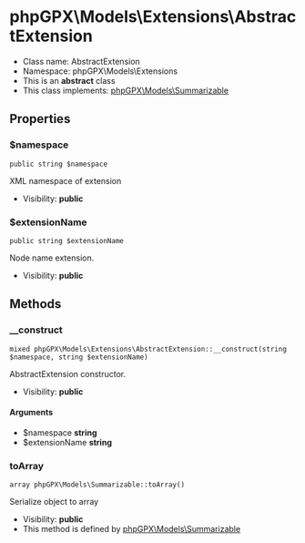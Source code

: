 phpGPX\Models\Extensions\AbstractExtension
===============






* Class name: AbstractExtension
* Namespace: phpGPX\Models\Extensions
* This is an **abstract** class
* This class implements: [phpGPX\Models\Summarizable](phpGPX-Models-Summarizable.md)




Properties
----------


### $namespace

    public string $namespace

XML namespace of extension



* Visibility: **public**


### $extensionName

    public string $extensionName

Node name extension.



* Visibility: **public**


Methods
-------


### __construct

    mixed phpGPX\Models\Extensions\AbstractExtension::__construct(string $namespace, string $extensionName)

AbstractExtension constructor.



* Visibility: **public**


#### Arguments
* $namespace **string**
* $extensionName **string**



### toArray

    array phpGPX\Models\Summarizable::toArray()

Serialize object to array



* Visibility: **public**
* This method is defined by [phpGPX\Models\Summarizable](phpGPX-Models-Summarizable.md)



